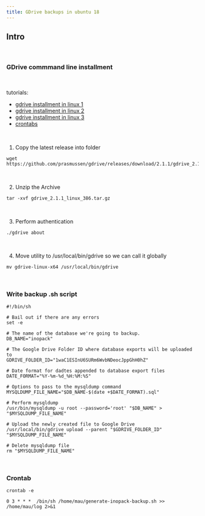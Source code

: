 ```yaml
---
title: GDrive backups in ubuntu 18
---
```


## Intro


<br />

### GDrive commmand line installment

<br />

tutorials:
* [gdrive installment in linux 1](https://medium.com/geekculture/how-to-upload-file-to-google-drive-from-linux-command-line-69668fbe4937)
* [gdrive installment in linux 2](https://andypalmer.me/blog/linux/mysql-database-backups-google-drive/)
* [gdrive installment in linux 3](https://allaboutdjango.com/auto-backup-mysql-database-to-google-drive/)
* [crontabs](https://www.cyberciti.biz/faq/how-do-i-add-jobs-to-cron-under-linux-or-unix-oses/)

<br />

1. Copy the latest release into folder
```shell
wget https://github.com/prasmussen/gdrive/releases/download/2.1.1/gdrive_2.1.1_linux_386.tar.gz
```

<br />

2. Unzip the Archive
```shell
tar -xvf gdrive_2.1.1_linux_386.tar.gz
```

<br />


3. Perform authentication
```shell
./gdrive about
```

<br />


4. Move utility to /usr/local/bin/gdrive so we can call it globally


```shell
mv gdrive-linux-x64 /usr/local/bin/gdrive
```

<br />



### Write backup .sh script

```shell
#!/bin/sh

# Bail out if there are any errors
set -e

# The name of the database we're going to backup.
DB_NAME="inopack"

# The Google Drive Folder ID where database exports will be uploaded to
GDRIVE_FOLDER_ID="1waC1ESInU6SURm6WvbNDeocJppGhH0hZ"

# Date format for dadtes appended to database export files
DATE_FORMAT="%Y-%m-%d_%H:%M:%S"

# Options to pass to the mysqldump command
MYSQLDUMP_FILE_NAME="$DB_NAME-$(date +$DATE_FORMAT).sql"

# Perform mysqldump
/usr/bin/mysqldump -u root --password='root' "$DB_NAME" > "$MYSQLDUMP_FILE_NAME"

# Upload the newly created file to Google Drive
/usr/local/bin/gdrive upload --parent "$GDRIVE_FOLDER_ID" "$MYSQLDUMP_FILE_NAME"

# Delete mysqldump file
rm "$MYSQLDUMP_FILE_NAME"
```

<br />



### Crontab 

```shell
crontab -e
```


```
0 3 * * *  /bin/sh /home/mau/generate-inopack-backup.sh >> /home/mau/log 2>&1
```








